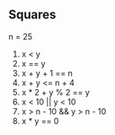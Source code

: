 ## Squares
n = 25

 1) x < y
 2) x == y
 3) x + y + 1 == n
 4) x + y <= n + 4
 5) x * 2 + y % 2 == y
 6) x < 10 || y < 10
 7) x > n - 10 && y > n - 10
 8) x * y == 0




